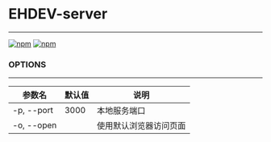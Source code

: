# EHDEV-server
---

[![npm](https://img.shields.io/npm/v/ehdev-server.svg)]()
[![npm](https://img.shields.io/npm/dt/ehdev-server.svg)]()

### OPTIONS
---

| 参数名            | 默认值  | 说明     |
| -------------- | ---- | ------ |
| -p, --port <port> | 3000 | 本地服务端口      |
| -o, --open        |      | 使用默认浏览器访问页面 |